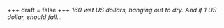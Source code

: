 
+++
draft = false
+++
_160 wet US dollars, hanging out to dry. And if 1 US dollar, should fall..._
